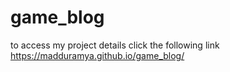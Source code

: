 # game_blog
to access my project details click the following link
https://madduramya.github.io/game_blog/
